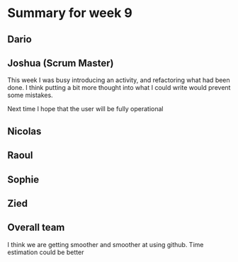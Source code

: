 # Summary for week 9

## Dario


## Joshua (Scrum Master)
This week I was busy introducing an activity, and refactoring what had been done. I think putting a bit more thought into what I could write would prevent some mistakes.

Next time I hope that the user will be fully operational


## Nicolas



## Raoul



## Sophie


## Zied



## Overall team

I think we are getting smoother and smoother at using github. Time estimation could be better
